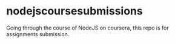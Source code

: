 # nodejscoursesubmissions
Going through the course of NodeJS on coursera, this repo is for assignments submission.
